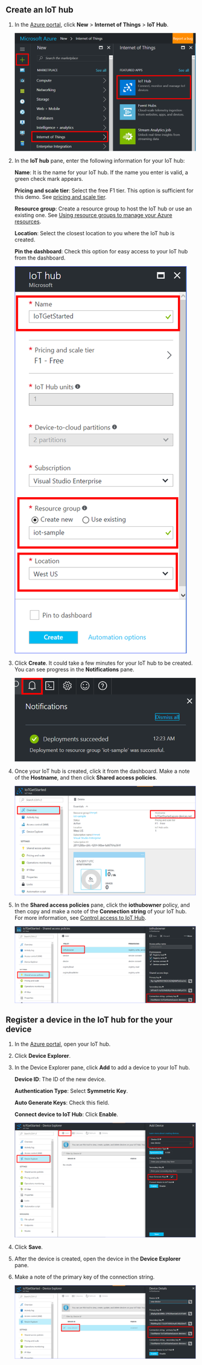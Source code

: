## Create an IoT hub

1. In the [Azure portal](https://portal.azure.com/), click **New** > **Internet of Things** > **IoT Hub**.

   ![Create an iot hub in the Azure portal](../articles/iot-hub/media/iot-hub-create-hub-and-device/1_create-azure-iot-hub-portal.png)
1. In the **IoT hub** pane, enter the following information for your IoT hub:

   **Name**: It is the name for your IoT hub. If the name you enter is valid, a green check mark appears.

   **Pricing and scale tier**: Select the free F1 tier. This option is sufficient for this demo. See [pricing and scale tier](https://azure.microsoft.com/pricing/details/iot-hub/).

   **Resource group**: Create a resource group to host the IoT hub or use an existing one. See [Using resource groups to manage your Azure resources](../articles/azure-resource-manager/resource-group-portal.md).

   **Location**: Select the closest location to you where the IoT hub is created.

   **Pin the dashboard**: Check this option for easy access to your IoT hub from the dashboard.

   ![Fill in the fields for creating your Azure IoT hub](../articles/iot-hub/media/iot-hub-create-hub-and-device/2_fill-in-fields-for-azure-iot-hub-portal.png)

1. Click **Create**. It could take a few minutes for your IoT hub to be created. You can see progress in the **Notifications** pane.

   ![See notifications of your IoT hub creation progress](../articles/iot-hub/media/iot-hub-create-hub-and-device/3_notification-azure-iot-hub-creation-progress-portal.png)

1. Once your IoT hub is created, click it from the dashboard. Make a note of the **Hostname**, and then click **Shared access policies**.

   ![Get the hostname of your IoT hub](../articles/iot-hub/media/iot-hub-create-hub-and-device/4_get-azure-iot-hub-hostname-portal.png)

1. In the **Shared access policies** pane, click the **iothubowner** policy, and then copy and make a note of the **Connection string** of your IoT hub. For more information, see [Control access to IoT Hub](../articles/iot-hub/iot-hub-devguide-security.md).

   ![Get your IoT hub connection string](../articles/iot-hub/media/iot-hub-create-hub-and-device/5_get-azure-iot-hub-connection-string-portal.png)

## Register a device in the IoT hub for the your device

1. In the [Azure portal](https://portal.azure.com/), open your IoT hub.
1. Click **Device Explorer**.
1. In the Device Explorer pane, click **Add** to add a device to your IoT hub.

   **Device ID**: The ID of the new device.

   **Authentication Type**: Select **Symmetric Key**.

   **Auto Generate Keys**: Check this field.

   **Connect device to IoT Hub**: Click **Enable**.

   ![Add a device in the device explorer of your IoT hub](../articles/iot-hub/media/iot-hub-create-hub-and-device/6_add-device-in-azure-iot-hub-device-explorer-portal.png)

1. Click **Save**.
1. After the device is created, open the device in the **Device Explorer** pane.
1. Make a note of the primary key of the connection string.

   ![Get the device connection string](../articles/iot-hub/media/iot-hub-create-hub-and-device/7_get-device-connection-string-in-device-explorer-portal.png)
